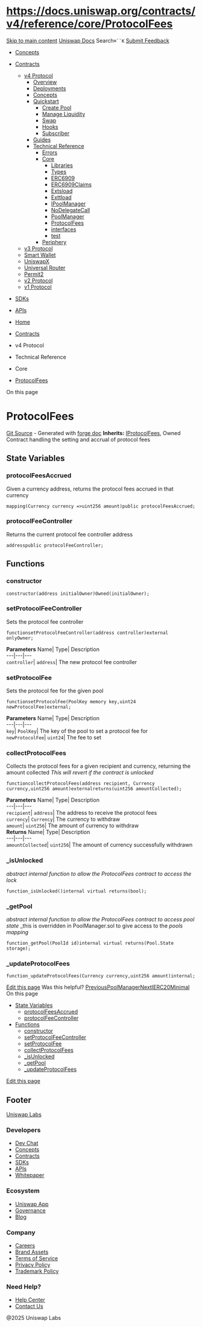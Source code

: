 # https://docs.uniswap.org/contracts/v4/reference/core/ProtocolFees

[Skip to main content](https://docs.uniswap.org/contracts/v4/reference/core/ProtocolFees#__docusaurus_skipToContent_fallback)
[Uniswap Docs](https://docs.uniswap.org/)
Search`⌘``K`
[Submit Feedback](https://docs.google.com/forms/d/e/1FAIpQLSdjSkZam8KiatL9XACRVxCHjDJjaPGbls77PCXDKFn4JwykXg/viewform)
  * [Concepts](https://docs.uniswap.org/concepts/overview)
  * [Contracts](https://docs.uniswap.org/contracts/v4/overview)
    * [v4 Protocol](https://docs.uniswap.org/contracts/v4/reference/core/ProtocolFees)
      * [Overview](https://docs.uniswap.org/contracts/v4/overview)
      * [Deployments](https://docs.uniswap.org/contracts/v4/deployments)
      * [Concepts](https://docs.uniswap.org/contracts/v4/reference/core/ProtocolFees)
      * [Quickstart](https://docs.uniswap.org/contracts/v4/reference/core/ProtocolFees)
        * [Create Pool](https://docs.uniswap.org/contracts/v4/quickstart/create-pool)
        * [Manage Liquidity](https://docs.uniswap.org/contracts/v4/reference/core/ProtocolFees)
        * [Swap](https://docs.uniswap.org/contracts/v4/quickstart/swap)
        * [Hooks](https://docs.uniswap.org/contracts/v4/reference/core/ProtocolFees)
        * [Subscriber](https://docs.uniswap.org/contracts/v4/quickstart/subscriber)
      * [Guides](https://docs.uniswap.org/contracts/v4/reference/core/ProtocolFees)
      * [Technical Reference](https://docs.uniswap.org/contracts/v4/reference/core/ProtocolFees)
        * [Errors](https://docs.uniswap.org/contracts/v4/reference/errors/)
        * [Core](https://docs.uniswap.org/contracts/v4/reference/core/ProtocolFees)
          * [Libraries](https://docs.uniswap.org/contracts/v4/reference/core/ProtocolFees)
          * [Types](https://docs.uniswap.org/contracts/v4/reference/core/ProtocolFees)
          * [ERC6909](https://docs.uniswap.org/contracts/v4/reference/core/ERC6909)
          * [ERC6909Claims](https://docs.uniswap.org/contracts/v4/reference/core/ERC6909Claims)
          * [Extsload](https://docs.uniswap.org/contracts/v4/reference/core/Extsload)
          * [Exttload](https://docs.uniswap.org/contracts/v4/reference/core/Exttload)
          * [IPoolManager](https://docs.uniswap.org/contracts/v4/reference/core/IPoolManager)
          * [NoDelegateCall](https://docs.uniswap.org/contracts/v4/reference/core/NoDelegateCall)
          * [PoolManager](https://docs.uniswap.org/contracts/v4/reference/core/PoolManager)
          * [ProtocolFees](https://docs.uniswap.org/contracts/v4/reference/core/ProtocolFees)
          * [interfaces](https://docs.uniswap.org/contracts/v4/reference/core/ProtocolFees)
          * [test](https://docs.uniswap.org/contracts/v4/reference/core/ProtocolFees)
        * [Periphery](https://docs.uniswap.org/contracts/v4/reference/core/ProtocolFees)
    * [v3 Protocol](https://docs.uniswap.org/contracts/v4/reference/core/ProtocolFees)
    * [Smart Wallet](https://docs.uniswap.org/contracts/v4/reference/core/ProtocolFees)
    * [UniswapX](https://docs.uniswap.org/contracts/v4/reference/core/ProtocolFees)
    * [Universal Router](https://docs.uniswap.org/contracts/v4/reference/core/ProtocolFees)
    * [Permit2](https://docs.uniswap.org/contracts/v4/reference/core/ProtocolFees)
    * [v2 Protocol](https://docs.uniswap.org/contracts/v4/reference/core/ProtocolFees)
    * [v1 Protocol](https://docs.uniswap.org/contracts/v4/reference/core/ProtocolFees)
  * [SDKs](https://docs.uniswap.org/sdk/v4/overview)
  * [APIs](https://docs.uniswap.org/api/subgraph/overview)


  * [Home](https://docs.uniswap.org/)
  * [Contracts](https://docs.uniswap.org/contracts/v4/overview)
  * v4 Protocol
  * Technical Reference
  * Core
  * [ProtocolFees](https://docs.uniswap.org/contracts/v4/reference/core/ProtocolFees)


On this page
# ProtocolFees
[Git Source](https://github.com/uniswap/v4-core/blob/80311e34080fee64b6fc6c916e9a51a437d0e482/src/ProtocolFees.sol) - Generated with [forge doc](https://book.getfoundry.sh/reference/forge/forge-doc)
**Inherits:** [IProtocolFees](https://docs.uniswap.org/contracts/v4/reference/core/interfaces/IProtocolFees), Owned
Contract handling the setting and accrual of protocol fees
## State Variables[​](https://docs.uniswap.org/contracts/v4/reference/core/ProtocolFees#state-variables "Direct link to State Variables")
### protocolFeesAccrued[​](https://docs.uniswap.org/contracts/v4/reference/core/ProtocolFees#protocolfeesaccrued "Direct link to protocolFeesAccrued")
Given a currency address, returns the protocol fees accrued in that currency
```
mapping(Currency currency =>uint256 amount)public protocolFeesAccrued;
```

### protocolFeeController[​](https://docs.uniswap.org/contracts/v4/reference/core/ProtocolFees#protocolfeecontroller "Direct link to protocolFeeController")
Returns the current protocol fee controller address
```
addresspublic protocolFeeController;
```

## Functions[​](https://docs.uniswap.org/contracts/v4/reference/core/ProtocolFees#functions "Direct link to Functions")
### constructor[​](https://docs.uniswap.org/contracts/v4/reference/core/ProtocolFees#constructor "Direct link to constructor")
```
constructor(address initialOwner)Owned(initialOwner);
```

### setProtocolFeeController[​](https://docs.uniswap.org/contracts/v4/reference/core/ProtocolFees#setprotocolfeecontroller "Direct link to setProtocolFeeController")
Sets the protocol fee controller
```
functionsetProtocolFeeController(address controller)external onlyOwner;
```

**Parameters**
Name| Type| Description  
---|---|---  
`controller`| `address`| The new protocol fee controller  
### setProtocolFee[​](https://docs.uniswap.org/contracts/v4/reference/core/ProtocolFees#setprotocolfee "Direct link to setProtocolFee")
Sets the protocol fee for the given pool
```
functionsetProtocolFee(PoolKey memory key,uint24 newProtocolFee)external;
```

**Parameters**
Name| Type| Description  
---|---|---  
`key`| `PoolKey`| The key of the pool to set a protocol fee for  
`newProtocolFee`| `uint24`| The fee to set  
### collectProtocolFees[​](https://docs.uniswap.org/contracts/v4/reference/core/ProtocolFees#collectprotocolfees "Direct link to collectProtocolFees")
Collects the protocol fees for a given recipient and currency, returning the amount collected
_This will revert if the contract is unlocked_
```
functioncollectProtocolFees(address recipient, Currency currency,uint256 amount)externalreturns(uint256 amountCollected);
```

**Parameters**
Name| Type| Description  
---|---|---  
`recipient`| `address`| The address to receive the protocol fees  
`currency`| `Currency`| The currency to withdraw  
`amount`| `uint256`| The amount of currency to withdraw  
**Returns**
Name| Type| Description  
---|---|---  
`amountCollected`| `uint256`| The amount of currency successfully withdrawn  
### _isUnlocked[​](https://docs.uniswap.org/contracts/v4/reference/core/ProtocolFees#_isunlocked "Direct link to _isUnlocked")
_abstract internal function to allow the ProtocolFees contract to access the lock_
```
function_isUnlocked()internal virtual returns(bool);
```

### _getPool[​](https://docs.uniswap.org/contracts/v4/reference/core/ProtocolFees#_getpool "Direct link to _getPool")
_abstract internal function to allow the ProtocolFees contract to access pool state_
_this is overridden in PoolManager.sol to give access to the _pools mapping_
```
function_getPool(PoolId id)internal virtual returns(Pool.State storage);
```

### _updateProtocolFees[​](https://docs.uniswap.org/contracts/v4/reference/core/ProtocolFees#_updateprotocolfees "Direct link to _updateProtocolFees")
```
function_updateProtocolFees(Currency currency,uint256 amount)internal;
```

[Edit this page](https://github.com/uniswap/uniswap-docs/tree/main/docs/contracts/v4/reference/core/ProtocolFees.md)
Was this helpful?
[PreviousPoolManager](https://docs.uniswap.org/contracts/v4/reference/core/PoolManager)[NextIERC20Minimal](https://docs.uniswap.org/contracts/v4/reference/core/interfaces/IERC20Minimal)
On this page
  * [State Variables](https://docs.uniswap.org/contracts/v4/reference/core/ProtocolFees#state-variables)
    * [protocolFeesAccrued](https://docs.uniswap.org/contracts/v4/reference/core/ProtocolFees#protocolfeesaccrued)
    * [protocolFeeController](https://docs.uniswap.org/contracts/v4/reference/core/ProtocolFees#protocolfeecontroller)
  * [Functions](https://docs.uniswap.org/contracts/v4/reference/core/ProtocolFees#functions)
    * [constructor](https://docs.uniswap.org/contracts/v4/reference/core/ProtocolFees#constructor)
    * [setProtocolFeeController](https://docs.uniswap.org/contracts/v4/reference/core/ProtocolFees#setprotocolfeecontroller)
    * [setProtocolFee](https://docs.uniswap.org/contracts/v4/reference/core/ProtocolFees#setprotocolfee)
    * [collectProtocolFees](https://docs.uniswap.org/contracts/v4/reference/core/ProtocolFees#collectprotocolfees)
    * [_isUnlocked](https://docs.uniswap.org/contracts/v4/reference/core/ProtocolFees#_isunlocked)
    * [_getPool](https://docs.uniswap.org/contracts/v4/reference/core/ProtocolFees#_getpool)
    * [_updateProtocolFees](https://docs.uniswap.org/contracts/v4/reference/core/ProtocolFees#_updateprotocolfees)


[Edit this page](https://github.com/uniswap/uniswap-docs/tree/main/docs/contracts/v4/reference/core/ProtocolFees.md)
## Footer
[Uniswap Labs](https://docs.uniswap.org/)
### Developers
  * [Dev Chat](https://discord.com/invite/uniswap)
  * [Concepts](https://docs.uniswap.org/concepts/overview)
  * [Contracts](https://docs.uniswap.org/contracts/v4/overview)
  * [SDKs](https://docs.uniswap.org/sdk/v4/overview)
  * [APIs](https://docs.uniswap.org/api/subgraph/overview)
  * [Whitepaper](https://app.uniswap.org/whitepaper-v4.pdf)


### Ecosystem
  * [Uniswap App](https://app.uniswap.org/)
  * [Governance](https://www.uniswapfoundation.org/governance)
  * [Blog](https://blog.uniswap.org/)


### Company
  * [Careers](https://boards.greenhouse.io/uniswaplabs)
  * [Brand Assets](https://github.com/Uniswap/brand-assets/raw/main/Uniswap%20Brand%20Assets.zip)
  * [Terms of Service](https://support.uniswap.org/hc/en-us/articles/30935100859661-Uniswap-Labs-Terms-of-Service)
  * [Privacy Policy](https://support.uniswap.org/hc/en-us/articles/30934457771405-Uniswap-Labs-Privacy-Policy)
  * [Trademark Policy](https://support.uniswap.org/hc/en-us/articles/30934762216973-Uniswap-Labs-Trademark-Guidelines)


### Need Help?
  * [Help Center](https://support.uniswap.org/)
  * [Contact Us](https://support.uniswap.org/hc/en-us/requests/new)


@2025 Uniswap Labs
[](https://github.com/uniswap/uniswap-docs)[](https://twitter.com/Uniswap)[](https://discord.com/invite/uniswap)
